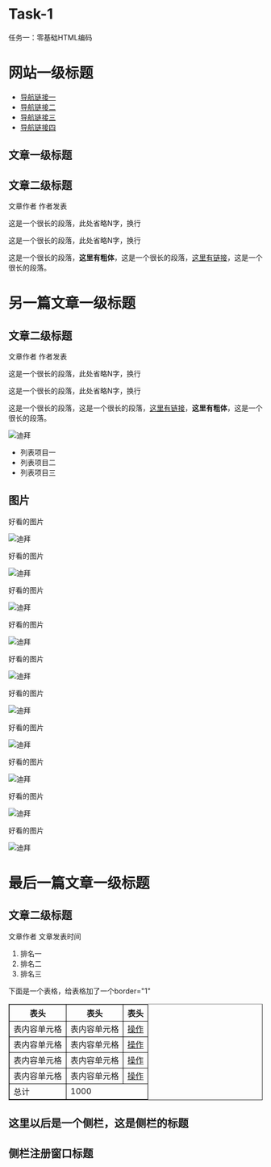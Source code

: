 # Task-1
任务一：零基础HTML编码
<!DOCTYPE HTML>
<html>
    <head>
        <meta http-equiv="Content-Type" content="text/html; charset=utf-8">
        <title>Task-1</title>
		<style type="text/css">
           table tr td,th{border:1px solid #000;}
        </style>
    </head>
    <body>
        <h1>网站一级标题</h1>
        <ul>
              <li><a href="">导航链接一</a></li> 
              <li><a href="">导航链接二</a></li> 
              <li><a href="">导航链接三</a></li> 
              <li><a href="">导航链接四</a></li>
        </ul> 
		<div id="第一篇文章">
              <h2>文章一级标题</h2>
              <h2>文章二级标题</h2>
                   <p>文章作者 作者发表</p>
                   <p>这是一个很长的段落，此处省略N字，换行</p>
                   <p>这是一个很长的段落，此处省略N字，换行</p>
		           <p>这是一个很长的段落，<strong>这里有粗体</strong>，这是一个很长的段落，<a href="http://ife.baidu.com" title="百度前端技术学院">这里有链接</a>，这是一个很长的段落。</p>
		</div>
		<div id="第二篇文章">
		      <h1>另一篇文章一级标题</h1>
		      <h2>文章二级标题</h2>
		           <p>文章作者 作者发表</p>
				   <p>这是一个很长的段落，此处省略N字，换行</p>
                   <p>这是一个很长的段落，此处省略N字，换行</p>
				   <p>这是一个很长的段落，这是一个很长的段落，<a href="http://ife.baidu.com" title="百度前端技术学院">这里有链接</a>，<strong>这里有粗体</strong>，这是一个很长的段落。</p>
			       <img src="http://pic14.nipic.com/20110604/5525868_220523317129_2.jpg" title = "迪拜">
			  <ul>
			       <li>列表项目一</li>
				   <li>列表项目二</li>
				   <li>列表项目三</li>
			  </ul>
		</div>
		<div id="图片">
		      <h2>图片</h2>
			       <p>好看的图片</p>
				   <img src="http://pic14.nipic.com/20110604/5525868_220523317129_2.jpg" title = "迪拜">
			       <p>好看的图片</p>
				   <img src="http://pic14.nipic.com/20110604/5525868_220523317129_2.jpg" title = "迪拜">
			       <p>好看的图片</p>
				   <img src="http://pic14.nipic.com/20110604/5525868_220523317129_2.jpg" title = "迪拜">
			       <p>好看的图片</p>
				   <img src="http://pic14.nipic.com/20110604/5525868_220523317129_2.jpg" title = "迪拜">
			       <p>好看的图片</p>
				   <img src="http://pic14.nipic.com/20110604/5525868_220523317129_2.jpg" title = "迪拜">
			       <p>好看的图片</p>
				   <img src="http://pic14.nipic.com/20110604/5525868_220523317129_2.jpg" title = "迪拜">
			       <p>好看的图片</p>
				   <img src="http://pic14.nipic.com/20110604/5525868_220523317129_2.jpg" title = "迪拜">
			       <p>好看的图片</p>
				   <img src="http://pic14.nipic.com/20110604/5525868_220523317129_2.jpg" title = "迪拜">
			       <p>好看的图片</p>
				   <img src="http://pic14.nipic.com/20110604/5525868_220523317129_2.jpg" title = "迪拜">
			       <p>好看的图片</p>
				   <img src="http://pic14.nipic.com/20110604/5525868_220523317129_2.jpg" title = "迪拜">
		</div>
		<div id="最后一篇文章">
		      <h1>最后一篇文章一级标题</h1> 
              <h2>文章二级标题</h2> 
			  <p>文章作者 文章发表时间</p>
			  <ol>
			       <li>排名一</li>
				   <li>排名二</li>
				   <li>排名三</li>
			  </ol>
			  <p>下面是一个表格，给表格加了一个border="1"</p>
			  <table border="1">
                <tbody>
                   <tr>
                       <th>表头</th>
                       <th>表头</th>
                       <th>表头</th>
                   </tr>
                   <tr>
                       <td>表内容单元格</td>
                       <td>表内容单元格</td>
                       <td><a href="#">操作</a></td>
                   </tr>
                   <tr>
                       <td>表内容单元格</td>
                       <td>表内容单元格</td>
                       <td><a href="#">操作</a></td>
                   </tr>
                   <tr>
                       <td>表内容单元格</td>
                       <td>表内容单元格</td>
                       <td><a href="#">操作</a></td>
                   </tr>
				   <tr>
                       <td>表内容单元格</td>
                       <td>表内容单元格</td>
                       <td><a href="#">操作</a></td>
                   </tr>
				   <tr>
                       <td>总计</td>
                       <td colspan="2">1000</td>
                   </tr>
                </tbody>
              </table>
			  <h2>这里以后是一个侧栏，这是侧栏的标题</h2>
			  <h2>侧栏注册窗口标题</h2>
